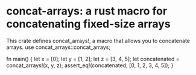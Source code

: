 # concat-arrays: a rust macro for concatenating fixed-size arrays
This crate defines concat_arrays!, a macro that allows you to concatenate arrays.
use concat_arrays::concat_arrays;

fn main() {
    let x = [0];
    let y = [1, 2];
    let z = [3, 4, 5];
    let concatenated = concat_arrays!(x, y, z);
    assert_eq!(concatenated, [0, 1, 2, 3, 4, 5]);
}


